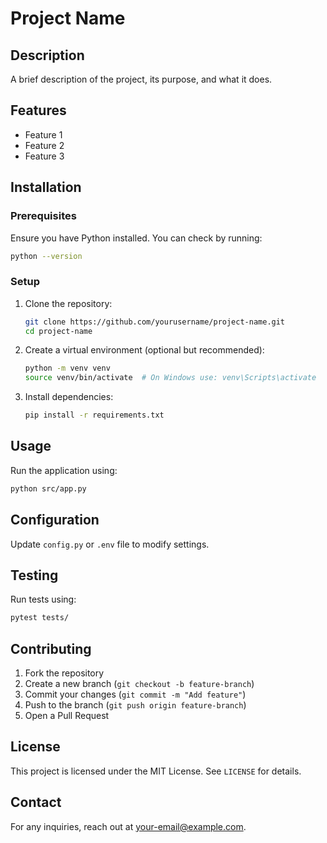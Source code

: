 # Project Name

## Description

A brief description of the project, its purpose, and what it does.

## Features

- Feature 1
- Feature 2
- Feature 3

## Installation

### Prerequisites

Ensure you have Python installed. You can check by running:

```bash
python --version
```

### Setup

1. Clone the repository:
   ```bash
   git clone https://github.com/yourusername/project-name.git
   cd project-name
   ```
2. Create a virtual environment (optional but recommended):
   ```bash
   python -m venv venv
   source venv/bin/activate  # On Windows use: venv\Scripts\activate
   ```
3. Install dependencies:
   ```bash
   pip install -r requirements.txt
   ```

## Usage

Run the application using:

```bash
python src/app.py
```

## Configuration

Update `config.py` or `.env` file to modify settings.

## Testing

Run tests using:

```bash
pytest tests/
```

## Contributing

1. Fork the repository
2. Create a new branch (`git checkout -b feature-branch`)
3. Commit your changes (`git commit -m "Add feature"`)
4. Push to the branch (`git push origin feature-branch`)
5. Open a Pull Request

## License

This project is licensed under the MIT License. See `LICENSE` for details.

## Contact

For any inquiries, reach out at [your-email@example.com](mailto:your-email@example.com).
